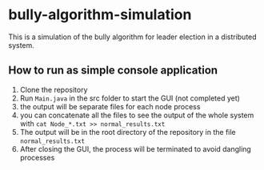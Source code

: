 # bully-algorithm-simulation

This is a simulation of the bully algorithm for leader election in a distributed system.

## How to run as simple console application

1. Clone the repository
2. Run `Main.java` in the src folder to start the GUI (not completed yet)
3. the output will be separate files for each node process
4. you can concatenate all the files to see the output of the whole system with `cat Node_*.txt >> normal_results.txt`
5. The output will be in the root directory of the repository in the file `normal_results.txt`
6. After closing the GUI, the process will be terminated to avoid dangling processes

